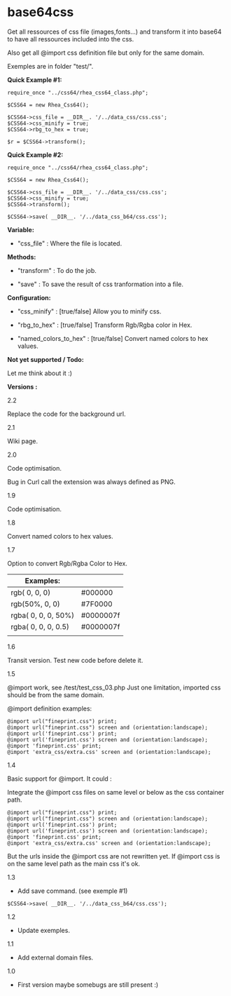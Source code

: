 # base64css

Get all ressources of css file (images,fonts...) and transform it into base64 to have all ressources included into the css.

Also get all @import css definition file but only for the same domain.

Exemples are in folder "test/".

**Quick Example #1:**

```
require_once "../css64/rhea_css64_class.php"; 

$CSS64 = new Rhea_Css64();

$CSS64->css_file = __DIR__. '/../data_css/css.css';
$CSS64->css_minify = true;
$CSS64->rbg_to_hex = true;

$r = $CSS64->transform();
```

**Quick Example #2:**

```
require_once "../css64/rhea_css64_class.php"; 

$CSS64 = new Rhea_Css64();

$CSS64->css_file = __DIR__. '/../data_css/css.css';
$CSS64->css_minify = true;
$CSS64->transform();

$CSS64->save( __DIR__. '/../data_css_b64/css.css');
```

**Variable:**

- "css_file" : Where the file is located.

**Methods:**

- "transform" : To do the job.

- "save" : To save the result of css tranformation into a file.

**Configuration:**

- "css_minify" : [true/false] Allow you to minify css.

- "rbg_to_hex" : [true/false] Transform Rgb/Rgba color in Hex.

- "named_colors_to_hex" : [true/false] Convert named colors to hex values.

**Not yet supported / Todo:**

Let me think about it :)

**Versions :**

2.2

Replace the code for the background url.

2.1

Wiki page.

2.0

Code optimisation.

Bug in Curl call the extension was always defined as PNG.

1.9

Code optimisation.

1.8

Convert named colors to hex values.

1.7

Option to convert Rgb/Rgba Color to Hex.

| Examples: |  |
| --- | --- |
| rgb( 0, 0, 0) |  #000000 |
| rgb(50%, 0, 0) |  #7F0000 |
| rgba( 0, 0, 0, 50%) |  #0000007f |
| rgba( 0, 0, 0, 0.5) |  #0000007f |
|  |  |

1.6

Transit version. Test new code before delete it.

1.5

@import work, see /test/test_css_03.php
Just one limitation, imported css should be from the same domain.

@import definition examples:

```
@import url("fineprint.css") print;
@import url("fineprint.css") screen and (orientation:landscape);
@import url('fineprint.css') print;
@import url('fineprint.css') screen and (orientation:landscape);
@import 'fineprint.css' print;
@import 'extra_css/extra.css' screen and (orientation:landscape);
```

1.4

Basic support for @import. It could :

Integrate the @import css files on same level or below as the css container path.
```
@import url("fineprint.css") print;
@import url("fineprint.css") screen and (orientation:landscape);
@import url('fineprint.css') print;
@import url('fineprint.css') screen and (orientation:landscape);
@import 'fineprint.css' print;
@import 'extra_css/extra.css' screen and (orientation:landscape);
```
But the urls inside the @import css are not rewritten yet. If @import css is on the same level path as the main css it's ok.

1.3

- Add save command. (see exemple #1)
```
$CSS64->save( __DIR__. '/../data_css_b64/css.css');
```

1.2

- Update exemples.

1.1

- Add external domain files.

1.0 

- First version maybe somebugs are still present :)
